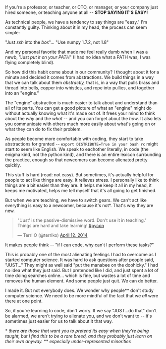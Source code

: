 If you're a professor, or teacher, or CTO, or manager, or your company just hired someone, or teaching anyone at all -- **STOP SAYING IT'S EASY!**

As technical people, we have a tendency to say things are "easy." I'm constantly guilty. Thinking about it in my head, the process can seem simple:
<!-- more -->
"Just *ssh* into the *box*"...
"Use numpy 1.7.2, not 1.8"

And my personal favorite that made me feel really dumb when I was a newb,
"Just *put it on your PATH*" (I had no idea what a PATH was, I was flying completely blind).

So how did this habit come about in our community? I thought about it for a
minute and decided it comes from abstractions. We build things in a way that we
can talk about them *abstractly,* that is, in a way that pulls brass and thread
into bells, copper into whistles, and rope into pullies, and together into an
"engine."

The "engine" abstraction is much easier to talk about and understand than all
of its parts. You can get a good picture of what an "engine" might do without
actually knowing what it's made out of.  It frees your mind to think about the
*why* and the *what* -- and you can forget about the *how*. It also lets you
communicate with others much more easily about what's going on or what they can
do to fix their problem.

As people become more comfortable with coding, they start to take abstractions
for granted -- ```export DISTRIBUTE=True in your bash rc``` might start to seem
like English. We speak to eachother literally, in code (the enigma kind, not
the python kind), and there is an entire lexicon surrounding the practice,
enough so that newcomers can become alienated pretty quickly.

This stuff is hard (read: not easy). But sometimes, it's actually helpful for
people to act like things are easy. It relieves stress. I personally like to
think things are a bit easier than they are. It helps me keep it all in my
head, it keeps me motivated, helps me tell myself that it's all going to get finished.

But when we are teaching, we have to switch gears. We can't act like everything
is easy to a newcomer, because it's not\*. That's why they are new.

<blockquote class="twitter-tweet" lang="en"><p>&quot;&#39;Just&#39; is the passive-dismissive word. Don&#39;t use it in teaching.&quot; Things are hard and take learning! <a href="https://twitter.com/search?q=%23pycon&amp;src=hash">#pycon</a></p>&mdash; Terri O (@terriko) <a href="https://twitter.com/terriko/statuses/455080497539190786">April 12, 2014</a></blockquote>
<script async src="//platform.twitter.com/widgets.js" charset="utf-8"></script>

It makes people think -- "if I can code, why can't I perform these tasks?"

This is probably one of the most alienating feelings I had to overcome as I
started computer science. It was hard to ask questions after people said,
"JUST..." They might as well said "put the manabee on the doohicky." I had no
idea what they just said. But I pretended like I did, and just spent a lot of
time doing searches online... which is fine, but wastes a lot of time and
removes the human element. And some people just quit. We can do better.

I made it. But not everybody does. We wonder why people\*\* don't study
computer science. We need to be more mindful of the fact that we *all* were
there at one point.

So, if you're learning to code, don't worry. If we say "JUST...do that" don't
be alarmed, we aren't trying to alienate you, and we don't want to -- it's
sometimes just easier for us to talk about it that way.

\* *there are those that want you to pretend its easy when they're being taught, but I find this to be a rare breed, and they probably just learn on their own anyway.*
\*\* *especially under-represented minorities*
